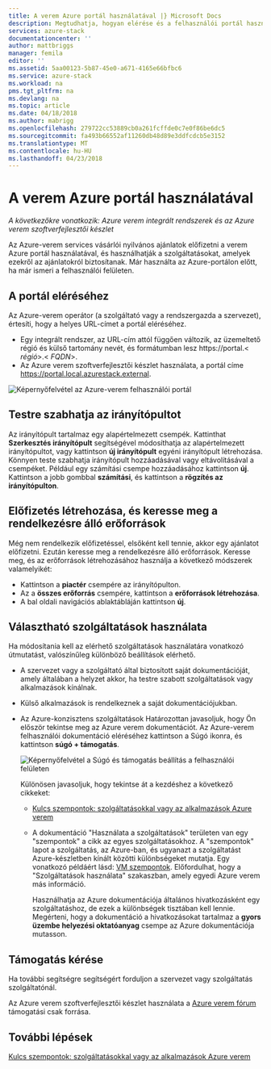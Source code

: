 ```yaml
---
title: A verem Azure portál használatával |} Microsoft Docs
description: Megtudhatja, hogyan elérése és a felhasználói portál használata az Azure-készletben.
services: azure-stack
documentationcenter: ''
author: mattbriggs
manager: femila
editor: ''
ms.assetid: 5aa00123-5b87-45e0-a671-4165e66bfbc6
ms.service: azure-stack
ms.workload: na
pms.tgt_pltfrm: na
ms.devlang: na
ms.topic: article
ms.date: 04/18/2018
ms.author: mabrigg
ms.openlocfilehash: 279722cc53889cb0a261fcffde0c7e0f86be6dc5
ms.sourcegitcommit: fa493b66552af11260db48d89e3ddfcdcb5e3152
ms.translationtype: MT
ms.contentlocale: hu-HU
ms.lasthandoff: 04/23/2018
---
```

# <a name="using-the-azure-stack-portal"></a>A verem Azure portál használatával

*A következőkre vonatkozik: Azure verem integrált rendszerek és az Azure verem szoftverfejlesztői készlet*

Az Azure-verem services vásárlói nyilvános ajánlatok előfizetni a verem Azure portál használatával, és használhatják a szolgáltatásokat, amelyek ezekről az ajánlatokról biztosítanak. Már használta az Azure-portálon előtt, ha már ismeri a felhasználói felületen.

## <a name="access-the-portal"></a>A portál eléréséhez

Az Azure-verem operátor (a szolgáltató vagy a rendszergazda a szervezet), értesíti, hogy a helyes URL-címet a portál eléréséhez.

- Egy integrált rendszer, az URL-cím attól függően változik, az üzemeltető régió és külső tartomány nevét, és formátumban lesz https://portal.&lt; *régió*&gt;.&lt; *FQDN*&gt;.
- Az Azure verem szoftverfejlesztői készlet használata, a portál címe https://portal.local.azurestack.external.

![Képernyőfelvétel az Azure-verem felhasználói portál](media/azure-stack-use-portal/UserPortal.png)

## <a name="customize-the-dashboard"></a>Testre szabhatja az irányítópultot

Az irányítópult tartalmaz egy alapértelmezett csempék. Kattinthat **Szerkesztés irányítópult** segítségével módosíthatja az alapértelmezett irányítópultot, vagy kattintson **új irányítópult** egyéni irányítópult létrehozása. Könnyen teste szabhatja irányítópult hozzáadásával vagy eltávolításával a csempéket. Például egy számítási csempe hozzáadásához kattintson **új**. Kattintson a jobb gombbal **számítási**, és kattintson a **rögzítés az irányítópulton**.

## <a name="create-subscription-and-browse-available-resources"></a>Előfizetés létrehozása, és keresse meg a rendelkezésre álló erőforrások
 
Még nem rendelkezik előfizetéssel, elsőként kell tennie, akkor egy ajánlatot előfizetni. Ezután keresse meg a rendelkezésre álló erőforrások. Keresse meg, és az erőforrások létrehozásához használja a következő módszerek valamelyikét:

- Kattintson a **piactér** csempére az irányítópulton.
- Az a **összes erőforrás** csempére, kattintson a **erőforrások létrehozása**.
- A bal oldali navigációs ablaktábláján kattintson **új**.

## <a name="learn-how-to-use-available-services"></a>Választható szolgáltatások használata

Ha módosítania kell az elérhető szolgáltatások használatára vonatkozó útmutatást, valószínűleg különböző beállítások elérhető.

- A szervezet vagy a szolgáltató által biztosított saját dokumentációját, amely általában a helyzet akkor, ha testre szabott szolgáltatások vagy alkalmazások kínálnak.
- Külső alkalmazások is rendelkeznek a saját dokumentációjukban.
- Az Azure-konzisztens szolgáltatások Határozottan javasoljuk, hogy Ön először tekintse meg az Azure verem dokumentációt. Az Azure-verem felhasználói dokumentáció eléréséhez kattintson a Súgó ikonra, és kattintson **súgó + támogatás**.
 
    ![Képernyőfelvétel a Súgó és támogatás beállítás a felhasználói felületen](media/azure-stack-use-portal/HelpAndSupport.png)

    Különösen javasoljuk, hogy tekintse át a kezdéshez a következő cikkeket:

    - [Kulcs szempontok: szolgáltatásokkal vagy az alkalmazások Azure verem](azure-stack-considerations.md)
    - A dokumentáció "Használata a szolgáltatások" területen van egy "szempontok" a cikk az egyes szolgáltatásokhoz. A "szempontok" lapot a szolgáltatás, az Azure-ban, és ugyanazt a szolgáltatást Azure-készletben kínált közötti különbségeket mutatja. Egy vonatkozó példáért lásd: [VM szempontok](azure-stack-vm-considerations.md). Előfordulhat, hogy a "Szolgáltatások használata" szakaszban, amely egyedi Azure verem más információ.
     
      Használhatja az Azure dokumentációja általános hivatkozásként egy szolgáltatáshoz, de ezek a különbségek tisztában kell lennie. Megérteni, hogy a dokumentáció a hivatkozásokat tartalmaz a **gyors üzembe helyezési oktatóanyag** csempe az Azure dokumentációja mutasson.

## <a name="get-support"></a>Támogatás kérése

Ha további segítségre segítségért forduljon a szervezet vagy szolgáltatás szolgáltatónál.

Az Azure verem szoftverfejlesztői készlet használata a [Azure verem fórum](https://social.msdn.microsoft.com/Forums/azure/home?forum=azurestack) támogatási csak forrása.

## <a name="next-steps"></a>További lépések

[Kulcs szempontok: szolgáltatásokkal vagy az alkalmazások Azure verem](azure-stack-considerations.md)
